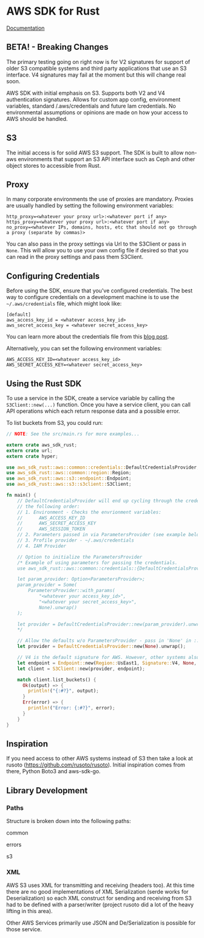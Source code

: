 # AWS SDK for Rust
[Documentation](https://lambdastackio.github.io/aws-sdk-rust/aws_sdk_rust/aws/index.html)

## BETA! - Breaking Changes
The primary testing going on right now is for V2 signatures for support of older S3 compatible systems and third
party applications that use an S3 interface. V4 signatures may fail at the moment but this will change real soon.

AWS SDK with initial emphasis on S3. Supports both V2 and V4 authentication signatures. Allows for custom app config, environment variables, standard /.aws/credentials and future Iam credentials. No environmental assumptions or opinions are made on how your access to AWS should be handled.

## S3
The initial access is for solid AWS S3 support. The SDK is built to allow non-aws environments that support an S3 API interface such as Ceph and other object stores to accessible from Rust.

## Proxy
In many corporate environments the use of proxies are mandatory. Proxies are usually handled by setting the following environment variables:
```
http_proxy=<whatever your proxy url>:<whatever port if any>
https_proxy=<whatever your proxy url>:<whatever port if any>
no_proxy=<whatever IPs, domains, hosts, etc that should not go through a proxy (separate by commas)>
```

You can also pass in the proxy settings via Url to the S3Client or pass in `None`. This will allow you to use your own config file if desired so that you can read in the proxy settings and pass them S3Client.

## Configuring Credentials

Before using the SDK, ensure that you've configured credentials. The best
way to configure credentials on a development machine is to use the
`~/.aws/credentials` file, which might look like:

```
[default]
aws_access_key_id = <whatever access_key_id>
aws_secret_access_key = <whatever secret_access_key>
```

You can learn more about the credentials file from this
[blog post](http://blogs.aws.amazon.com/security/post/Tx3D6U6WSFGOK2H/A-New-and-Standardized-Way-to-Manage-Credentials-in-the-AWS-SDKs).

Alternatively, you can set the following environment variables:

```
AWS_ACCESS_KEY_ID=<whatever access_key_id>
AWS_SECRET_ACCESS_KEY=<whatever secret_access_key>
```

## Using the Rust SDK

To use a service in the SDK, create a service variable by calling the `S3Client::new(...)`
function. Once you have a service client, you can call API operations which each
return response data and a possible error.

To list buckets from S3, you could run:

```rust
// NOTE: See the src/main.rs for more examples...

extern crate aws_sdk_rust;
extern crate url;
extern crate hyper;

use aws_sdk_rust::aws::common::credentials::DefaultCredentialsProvider;
use aws_sdk_rust::aws::common::region::Region;
use aws_sdk_rust::aws::s3::endpoint::Endpoint;
use aws_sdk_rust::aws::s3::s3client::S3Client;

fn main() {
    // DefaultCredentialsProvider will end up cycling through the credentials provider list in
    // the following order:
    // 1. Environment - Checks the envrionment variables:
    //      AWS_ACCESS_KEY_ID
    //      AWS_SECRET_ACCESS_KEY
    //      AWS_SESSION_TOKEN
    // 2. Parameters passed in via ParametersProvider (see example below)
    // 3. Profile provider - ~/.aws/credentials
    // 4. IAM Provider

    // Option to initialize the ParametersProvider
    /* Example of using parameters for passing the credentials.
    use aws_sdk_rust::aws::common::credentials::{DefaultCredentialsProvider, ParametersProvider};

    let param_provider: Option<ParametersProvider>;
    param_provider = Some(
        ParametersProvider::with_params(
            "<whatever your access_key_id>",
            "<whatever your secret_access_key>",
            None).unwrap()
    );

    let provider = DefaultCredentialsProvider::new(param_provider).unwrap();
    */

    // Allow the defaults w/o ParametersProvider - pass in 'None' in ::new(None)
    let provider = DefaultCredentialsProvider::new(None).unwrap();

    // V4 is the default signature for AWS. However, other systems also use V2.
    let endpoint = Endpoint::new(Region::UsEast1, Signature::V4, None, None, None);
    let client = S3Client::new(provider, endpoint);

    match client.list_buckets() {
      Ok(output) => {
        println!("{:#?}", output);
      }
      Err(error) => {
        println!("Error: {:#?}", error);
      }
    }
}
```

## Inspiration
If you need access to other AWS systems instead of S3 then take a look at rusoto (https://github.com/rusoto/rusoto). Initial inspiration comes from there, Python Boto3 and aws-sdk-go.

## Library Development
### Paths
Structure is broken down into the following paths:

common

errors

s3

### XML
AWS S3 uses XML for transmitting and receiving (headers too). At this time there are no good implementations of
XML Serialization (serde works for Deserialization) so each XML construct for sending and receiving from S3
had to be defined with a parser/writer (project rusoto did a lot of the heavy lifting in this area).

Other AWS Services primarily use JSON and De/Serialization is possible for those service.

